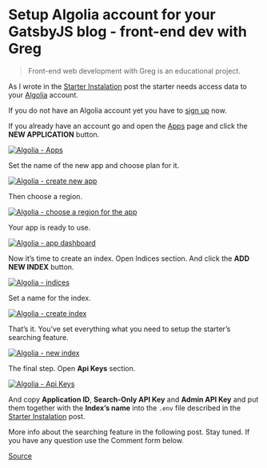 # Setup Algolia account for your GatsbyJS blog - front-end dev with Greg

> Front-end web development with Greg is an educational project.

As I wrote in the [Starter Instalation](chrome-extension://cjedbglnccaioiolemnfhjncicchinao/install-blog-starter/) post the starter needs access data to your [Algolia](https://www.algolia.com/) account.

If you do not have an Algolia account yet you have to [sign up](https://www.algolia.com/users/sign_up) now.

If you already have an account go and open the [Apps](https://www.algolia.com/manage/applications) page and click the **NEW APPLICATION** button.

[![Algolia - Apps](chrome-extension://cjedbglnccaioiolemnfhjncicchinao/static/algolia-apps-ff142da8f15e16ca7290d3f6190f9582-48538.png)](chrome-extension://cjedbglnccaioiolemnfhjncicchinao/static/algolia-apps-ff142da8f15e16ca7290d3f6190f9582-22d4e.png)

Set the name of the new app and choose plan for it.

[![Algolia - create new app](chrome-extension://cjedbglnccaioiolemnfhjncicchinao/static/algolia-create-app-550f290e3572463a1916e07985c6ca9b-48538.png)](chrome-extension://cjedbglnccaioiolemnfhjncicchinao/static/algolia-create-app-550f290e3572463a1916e07985c6ca9b-22d4e.png)

Then choose a region.

[![Algolia - choose a region for the app](chrome-extension://cjedbglnccaioiolemnfhjncicchinao/static/algolia-new-app-region-7c2b4d2af5ff543af25698935e234f41-48538.png)](chrome-extension://cjedbglnccaioiolemnfhjncicchinao/static/algolia-new-app-region-7c2b4d2af5ff543af25698935e234f41-dda6a.png)

Your app is ready to use.

[![Algolia - app dashboard](chrome-extension://cjedbglnccaioiolemnfhjncicchinao/static/algolia-new-app-fbfaffc9202cccd26c1784141b23e1eb-48538.png)](chrome-extension://cjedbglnccaioiolemnfhjncicchinao/static/algolia-new-app-fbfaffc9202cccd26c1784141b23e1eb-dda6a.png)

Now it’s time to create an index. Open Indices section. And click the **ADD NEW INDEX** button.

[![Algolia - indices](chrome-extension://cjedbglnccaioiolemnfhjncicchinao/static/algolia-no-indices-d9d1340155cd4630f3eaf7651b1b584d-48538.png)](chrome-extension://cjedbglnccaioiolemnfhjncicchinao/static/algolia-no-indices-d9d1340155cd4630f3eaf7651b1b584d-dda6a.png)

Set a name for the index.

[![Algolia - create index](chrome-extension://cjedbglnccaioiolemnfhjncicchinao/static/algolia-create-index-eae88d34618f56f9c008aa5edd15d636-48538.png)](chrome-extension://cjedbglnccaioiolemnfhjncicchinao/static/algolia-create-index-eae88d34618f56f9c008aa5edd15d636-22d4e.png)

That’s it. You’ve set everything what you need to setup the starter’s searching feature.

[![Algolia - new index](chrome-extension://cjedbglnccaioiolemnfhjncicchinao/static/algolia-indices-fbe55465f0b18afac23f76b7a33e419c-48538.png)](chrome-extension://cjedbglnccaioiolemnfhjncicchinao/static/algolia-indices-fbe55465f0b18afac23f76b7a33e419c-22d4e.png)

The final step. Open **Api Keys** section.

[![Algolia - Api Keys](chrome-extension://cjedbglnccaioiolemnfhjncicchinao/static/algolia-api-keys-59bdfae8910b0dcaa951470d5ad65f27-48538.png)](chrome-extension://cjedbglnccaioiolemnfhjncicchinao/static/algolia-api-keys-59bdfae8910b0dcaa951470d5ad65f27-dda6a.png)

And copy **Application ID**, **Search-Only API Key** and **Admin API Key** and put them together with the **Index’s name** into the `.env` file described in the [Starter Instalation](chrome-extension://cjedbglnccaioiolemnfhjncicchinao/install-personal-blog-starter/) post.

More info about the searching feature in the following post. Stay tuned. If you have any question use the Comment form below.

[Source](https://dev.greglobinski.com/setup-algolia-account/)

